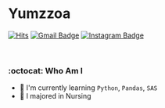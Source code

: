 # Yumzzoa
[![Hits](https://hits.seeyoufarm.com/api/count/incr/badge.svg?url=https%3A%2F%2Fgithub.com%2Fgeunksoo&count_bg=%23EB8B10&title_bg=%23684327&icon=&icon_color=%23E7E7E7&title=VISIT&edge_flat=false)](https://github.com/yumzzoa) 
[![Gmail Badge](https://img.shields.io/badge/Gmail-D14836?style=flat&logo=Gmail&logoColor=white)](mailto:yumzzoa@gmail.com) 
[![Instagram Badge](https://img.shields.io/badge/Instagram-9c38d1?style=flat&logo=Instagram&logoColor=white)](https://www.instagram.com/yumzzoa)

<br/>

### :octocat: Who Am I
 - 🚀 I'm currently learning `Python`, `Pandas`, `SAS`
 - 🏫 I majored in Nursing
